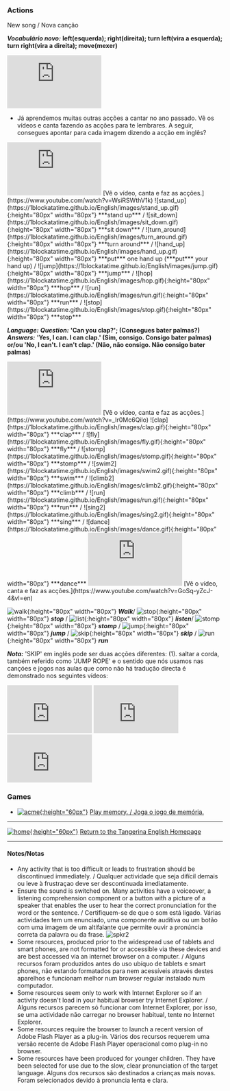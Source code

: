 ### Actions

New song / Nova canção

***Vocabulário novo:*** **left(esquerda); right(direita); turn left(vira a esquerda); turn right(vira a direita); move(mexer)**  

<iframe width="220" height="124" src="https://www.youtube.com/embed/AeSbmGy0Eaw" frameborder="0" allow="accelerometer; autoplay; clipboard-write; encrypted-media; gyroscope; picture-in-picture" allowfullscreen></iframe>  

* Já aprendemos muitas outras acções a cantar no ano passado. Vê os vídeos e canta fazendo as acções para te lembrares. A seguir, consegues apontar para cada imagem dizendo a acção em inglês?  

<iframe width="220" height="124" src="https://www.youtube.com/embed/WsiRSWthV1k" frameborder="0" allow="accelerometer; autoplay; clipboard-write; encrypted-media; gyroscope; picture-in-picture" allowfullscreen></iframe>  
[Vê o vídeo, canta e faz as acções.](https://www.youtube.com/watch?v=WsiRSWthV1k)  
![stand_up](https://1blockatatime.github.io/English/images/stand_up.gif){:height="80px" width="80px"} ***stand up*** / ![sit_down](https://1blockatatime.github.io/English/images/sit_down.gif){:height="80px" width="80px"} ***sit down*** / ![turn_around](https://1blockatatime.github.io/English/images/turn_around.gif){:height="80px" width="80px"} ***turn around*** /  
![hand_up](https://1blockatatime.github.io/English/images/hand_up.gif){:height="80px" width="80px"} ***put*** one hand up (***put*** your hand up) / ![jump](https://1blockatatime.github.io/English/images/jump.gif){:height="80px" width="80px"} ***jump*** /  
![hop](https://1blockatatime.github.io/English/images/hop.gif){:height="80px" width="80px"} ***hop*** / ![run](https://1blockatatime.github.io/English/images/run.gif){:height="80px" width="80px"} ***run*** / ![stop](https://1blockatatime.github.io/English/images/stop.gif){:height="80px" width="80px"} ***stop***  

***Language:***
***Question:*** **'Can you clap?'; (Consegues bater palmas?)**  
***Answers:***  **'Yes, I can. I can clap.' (Sim, consigo. Consigo bater palmas)**  
**or/ou 'No, I can't. I can't clap.' (Não, não consigo. Não consigo bater palmas)**  

<iframe width="220" height="124" src="https://www.youtube.com/embed/_Ir0Mc6Qilo" frameborder="0" allow="accelerometer; autoplay; clipboard-write; encrypted-media; gyroscope; picture-in-picture" allowfullscreen></iframe>  
[Vê o vídeo, canta e faz as acções.](https://www.youtube.com/watch?v=_Ir0Mc6Qilo)  
![clap](https://1blockatatime.github.io/English/images/clap.gif){:height="80px" width="80px"} ***clap*** / ![fly](https://1blockatatime.github.io/English/images/fly.gif){:height="80px" width="80px"} ***fly*** / ![stomp](https://1blockatatime.github.io/English/images/stomp.gif){:height="80px" width="80px"} ***stomp*** / ![swim2](https://1blockatatime.github.io/English/images/swim2.gif){:height="80px" width="80px"} ***swim*** /  
![climb2](https://1blockatatime.github.io/English/images/climb2.gif){:height="80px" width="80px"} ***climb*** / ![run](https://1blockatatime.github.io/English/images/run.gif){:height="80px" width="80px"} ***run*** / ![sing2](https://1blockatatime.github.io/English/images/sing2.gif){:height="80px" width="80px"} ***sing*** / ![dance](https://1blockatatime.github.io/English/images/dance.gif){:height="80px" width="80px"} ***dance***  

<iframe width="220" height="124" src="https://www.youtube.com/embed/GoSq-yZcJ-4" frameborder="0" allow="accelerometer; autoplay; clipboard-write; encrypted-media; gyroscope; picture-in-picture" allowfullscreen></iframe>  
[Vê o vídeo, canta e faz as acções.](https://www.youtube.com/watch?v=GoSq-yZcJ-4&vl=en)  

![walk](https://1blockatatime.github.io/English/images2/walk.png){:height="80px" width="80px"} ***Walk***/ ![stop](https://1blockatatime.github.io/English/images/stop.gif){:height="80px" width="80px"} ***stop*** / ![list](https://1blockatatime.github.io/English/images2/list.png){:height="80px" width="80px"} ***listen***/ ![stomp](https://1blockatatime.github.io/English/images/stomp.gif){:height="80px" width="80px"} ***stomp*** / ![jump](https://1blockatatime.github.io/English/images/jump.gif){:height="80px" width="80px"} ***jump*** / ![skip](https://1blockatatime.github.io/English/images2/skip.png){:height="80px" width="80px"} ***skip***  / ![run](https://1blockatatime.github.io/English/images/run.gif){:height="80px" width="80px"} ***run***   

***Nota:*** 'SKIP' em inglês pode ser duas acções diferentes: (1). saltar a corda, também referido como 'JUMP ROPE' e o sentido que nós usamos nas cançóes e jogos nas aulas que como não há tradução directa é demonstrado nos seguintes vídeos:  

<iframe width="198" height="112" src="https://www.youtube.com/embed/QeZRaQXJiW0" frameborder="0" allow="accelerometer; autoplay; clipboard-write; encrypted-media; gyroscope; picture-in-picture" allowfullscreen></iframe> <iframe width="198" height="112" src="https://www.youtube.com/embed/_tzIdoCLvH8" frameborder="0" allow="accelerometer; autoplay; clipboard-write; encrypted-media; gyroscope; picture-in-picture" allowfullscreen></iframe> <iframe width="198" height="112" src="https://www.youtube.com/embed/m9MccH7mWO0" frameborder="0" allow="accelerometer; autoplay; clipboard-write; encrypted-media; gyroscope; picture-in-picture" allowfullscreen></iframe>  

### Games

* [![acme](https://1blockatatime.github.io/English/images2/acme.PNG){:height="60px"}](https://www.eslgamesplus.com/action-verbs-memory-game-for-esl-learning-very-low-beginners/) [Play memory. / Joga o jogo de memória.](https://www.eslgamesplus.com/action-verbs-memory-game-for-esl-learning-very-low-beginners/)    

***

[![home](https://1blockatatime.github.io/English/images/home.png){:height="60px"}](https://tangerina-pt.github.io/English) [Return to the Tangerina English Homepage](https://tangerina-pt.github.io/English)  

***

#### Notes/Notas
* Any activity that is too difficult or leads to frustration should be discontinued immediately. / Qualquer actividade que seja difícil demais ou leve à frustraçao deve ser descontinuada imediatamente.
* Ensure the sound is switched on. Many activities have a voiceover, a listening comprehension component or a button with a picture of a speaker that enables the user to hear the correct pronunciation for the word or the sentence. / Certifiquem-se de que o som está ligado. Várias actividades tem um enunciado, uma componente auditiva ou um botão com uma imagem de um altifalante que permite ouvir a pronúncia correta da palavra ou da frase. ![spkr2](/images/spkr2.PNG)
* Some resources, produced prior to the widespread use of tablets and smart phones, are not formatted for or accessible via these devices and are best accessed via an internet browser on a computer. / Alguns recursos foram produzidos antes do uso ubíquo de tablets e smart phones, não estando formatados para nem acessíveis através destes aparelhos e funcionam melhor num browser regular instalado num computador.
* Some resources seem only to work with Internet Explorer so if an activity doesn't load in your habitual browser try Internet Explorer. / Alguns recursos parecem só funcionar com Internet Explorer, por isso, se uma actividade não carregar no browser habitual, tente no Internet Explorer.
* Some resources require the browser to launch a recent version of Adobe Flash Player as a plug-in. Vários dos recursos requerem uma versão recente de Adobe Flash Player operacional como plug-in no browser.
* Some resources have been produced for younger children. They have been selected for use due to the slow, clear pronunciation of the target language. Alguns dos recursos são destinados a crianças mais novas. Foram selecionados devido à pronuncia lenta e clara.

